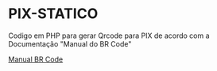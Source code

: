 # PIX-STATICO

Codigo em PHP para gerar Qrcode para PIX de acordo com a Documentação "Manual do BR Code"

<a href="https://www.bcb.gov.br/content/estabilidadefinanceira/SiteAssets/Manual%20do%20BR%20Code.pdf">Manual BR Code</a>

